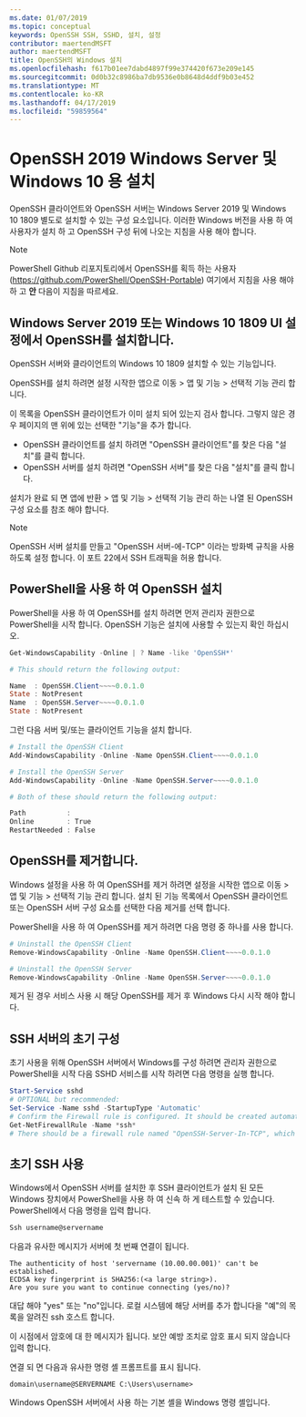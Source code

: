 ```yaml
---
ms.date: 01/07/2019
ms.topic: conceptual
keywords: OpenSSH SSH, SSHD, 설치, 설정
contributor: maertendMSFT
author: maertendMSFT
title: OpenSSH의 Windows 설치
ms.openlocfilehash: f617b01ee7dabd4897f99e374420f673e209e145
ms.sourcegitcommit: 0d0b32c8986ba7db9536e0b8648d4ddf9b03e452
ms.translationtype: MT
ms.contentlocale: ko-KR
ms.lasthandoff: 04/17/2019
ms.locfileid: "59859564"
---
```

# <a name="installation-of-openssh-for-windows-server-2019-and-windows-10"></a>OpenSSH 2019 Windows Server 및 Windows 10 용 설치 #

OpenSSH 클라이언트와 OpenSSH 서버는 Windows Server 2019 및 Windows 10 1809 별도로 설치할 수 있는 구성 요소입니다.
이러한 Windows 버전을 사용 하 여 사용자가 설치 하 고 OpenSSH 구성 뒤에 나오는 지침을 사용 해야 합니다. 

> [!NOTE] 
> PowerShell Github 리포지토리에서 OpenSSH를 획득 하는 사용자 (https://github.com/PowerShell/OpenSSH-Portable) 여기에서 지침을 사용 해야 하 고 __안__ 다음이 지침을 따르세요. 


## <a name="installing-openssh-from-the-settings-ui-on-windows-server-2019-or-windows-10-1809"></a>Windows Server 2019 또는 Windows 10 1809 UI 설정에서 OpenSSH를 설치합니다.

OpenSSH 서버와 클라이언트의 Windows 10 1809 설치할 수 있는 기능입니다. 

OpenSSH를 설치 하려면 설정 시작한 앱으로 이동 > 앱 및 기능 > 선택적 기능 관리 합니다. 

이 목록을 OpenSSH 클라이언트가 이미 설치 되어 있는지 검사 합니다. 그렇지 않은 경우 페이지의 맨 위에 있는 선택한 "기능"을 추가 합니다. 

* OpenSSH 클라이언트를 설치 하려면 "OpenSSH 클라이언트"를 찾은 다음 "설치"를 클릭 합니다. 
* OpenSSH 서버를 설치 하려면 "OpenSSH 서버"를 찾은 다음 "설치"를 클릭 합니다. 

설치가 완료 되 면 앱에 반환 > 앱 및 기능 > 선택적 기능 관리 하는 나열 된 OpenSSH 구성 요소를 참조 해야 합니다.

> [!NOTE]
> OpenSSH 서버 설치를 만들고 "OpenSSH 서버-에-TCP" 이라는 방화벽 규칙을 사용 하도록 설정 합니다. 이 포트 22에서 SSH 트래픽을 허용 합니다. 

## <a name="installing-openssh-with-powershell"></a>PowerShell을 사용 하 여 OpenSSH 설치 

PowerShell을 사용 하 여 OpenSSH를 설치 하려면 먼저 관리자 권한으로 PowerShell을 시작 합니다.
OpenSSH 기능은 설치에 사용할 수 있는지 확인 하십시오.

```powershell
Get-WindowsCapability -Online | ? Name -like 'OpenSSH*'

# This should return the following output:

Name  : OpenSSH.Client~~~~0.0.1.0
State : NotPresent
Name  : OpenSSH.Server~~~~0.0.1.0
State : NotPresent
```

그런 다음 서버 및/또는 클라이언트 기능을 설치 합니다.

```powershell
# Install the OpenSSH Client
Add-WindowsCapability -Online -Name OpenSSH.Client~~~~0.0.1.0

# Install the OpenSSH Server
Add-WindowsCapability -Online -Name OpenSSH.Server~~~~0.0.1.0

# Both of these should return the following output:

Path          :
Online        : True
RestartNeeded : False
```

## <a name="uninstalling-openssh"></a>OpenSSH를 제거합니다.

Windows 설정을 사용 하 여 OpenSSH를 제거 하려면 설정을 시작한 앱으로 이동 > 앱 및 기능 > 선택적 기능 관리 합니다. 설치 된 기능 목록에서 OpenSSH 클라이언트 또는 OpenSSH 서버 구성 요소를 선택한 다음 제거를 선택 합니다.

PowerShell을 사용 하 여 OpenSSH를 제거 하려면 다음 명령 중 하나를 사용 합니다.

```powershell
# Uninstall the OpenSSH Client
Remove-WindowsCapability -Online -Name OpenSSH.Client~~~~0.0.1.0

# Uninstall the OpenSSH Server
Remove-WindowsCapability -Online -Name OpenSSH.Server~~~~0.0.1.0
```

제거 된 경우 서비스 사용 시 해당 OpenSSH를 제거 후 Windows 다시 시작 해야 합니다.


## <a name="initial-configuration-of-ssh-server"></a>SSH 서버의 초기 구성

초기 사용을 위해 OpenSSH 서버에서 Windows를 구성 하려면 관리자 권한으로 PowerShell을 시작 다음 SSHD 서비스를 시작 하려면 다음 명령을 실행 합니다.

```powershell
Start-Service sshd
# OPTIONAL but recommended:
Set-Service -Name sshd -StartupType 'Automatic'
# Confirm the Firewall rule is configured. It should be created automatically by setup. 
Get-NetFirewallRule -Name *ssh*
# There should be a firewall rule named "OpenSSH-Server-In-TCP", which should be enabled 
```

## <a name="initial-use-of-ssh"></a>초기 SSH 사용

Windows에서 OpenSSH 서버를 설치한 후 SSH 클라이언트가 설치 된 모든 Windows 장치에서 PowerShell을 사용 하 여 신속 하 게 테스트할 수 있습니다. PowerShell에서 다음 명령을 입력 합니다. 

```powershell
Ssh username@servername
```

다음과 유사한 메시지가 서버에 첫 번째 연결이 됩니다.

```
The authenticity of host 'servername (10.00.00.001)' can't be established.
ECDSA key fingerprint is SHA256:(<a large string>).
Are you sure you want to continue connecting (yes/no)?
```

대답 해야 "yes" 또는 "no"입니다. 로컬 시스템에 해당 서버를 추가 합니다을 "예"의 목록을 알려진 ssh 호스트 합니다.

이 시점에서 암호에 대 한 메시지가 됩니다. 보안 예방 조치로 암호 표시 되지 않습니다 입력 합니다. 

연결 되 면 다음과 유사한 명령 셸 프롬프트를 표시 됩니다.

```
domain\username@SERVERNAME C:\Users\username>
```

Windows OpenSSH 서버에서 사용 하는 기본 셸을 Windows 명령 셸입니다. 

